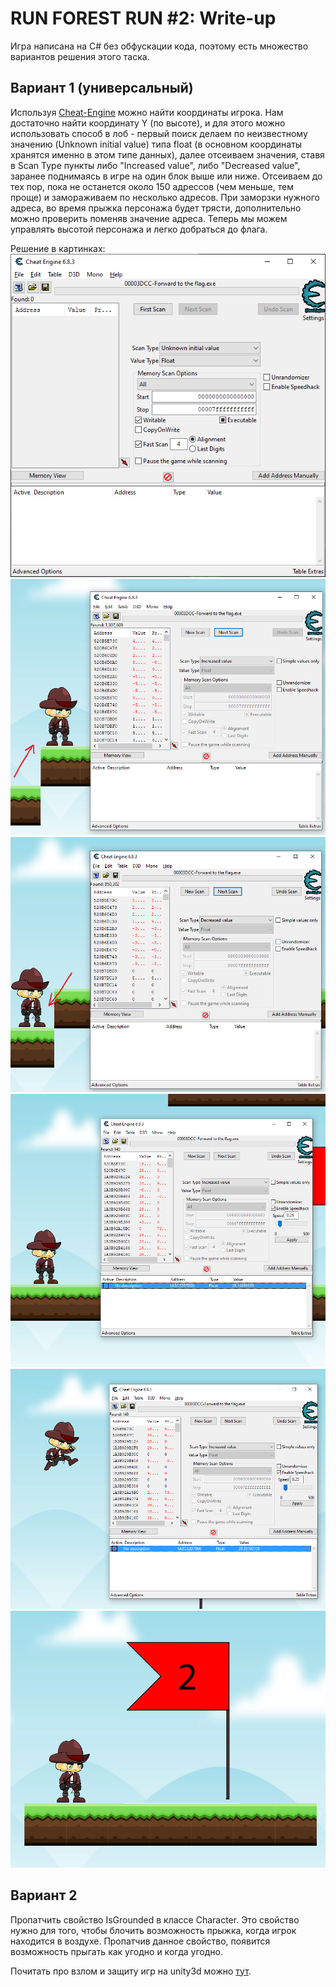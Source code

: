# RUN FOREST RUN #2: Write-up

Игра написана на C# без обфускации кода, поэтому есть множество вариантов решения этого таска.

## Вариант 1 (универсальный)
Используя [Cheat-Engine](https://www.cheatengine.org/) можно найти координаты игрока. Нам достаточно найти координату Y (по высоте), и для этого можно использовать способ в лоб - первый поиск делаем по неизвестному значению (Unknown initial value) типа float (в основном координаты хранятся именно в этом типе данных), далее отсеиваем значения, ставя в Scan Type пункты либо "Increased value", либо "Decreased value", заранее поднимаясь в игре на один блок выше или ниже. Отсеиваем до тех пор, пока не останется около 150 адрессов (чем меньше, тем проще) и замораживаем по несколько адресов. При заморзки нужного адреса, во время прыжка персонажа будет трясти, дополнительно можно проверить поменяв значение адреса. Теперь мы можем управлять высотой персонажа и легко добраться до флага.

Решение в картинках:
![screen1](Screen1.png)
![screen2](Screen2.png)
![screen3](Screen3.png)
![screen4](Screen4.png)
![screen5](Screen5.png)
![screen6](Screen6.png)

## Вариант 2
Пропатчить свойство IsGrounded в классе Character. Это свойство нужно для того, чтобы блочить возможность прыжка, когда игрок находится в воздухе. Пропатчив данное свойство, появится возможность прыгать как угодно и когда угодно.

Почитать про взлом и защиту игр на unity3d можно [тут](https://habr.com/ru/post/266345/).
